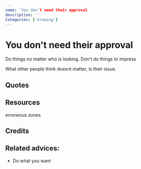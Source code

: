 ```yaml
---
name: 'You don't need their approval
description: ''
Categories: ['Growing']
---
```

# You don't need their approval

Do things no matter who is looking. Don't do things to impress

What other people think doesnt matter, is their issue.
## Quotes

## Resources
erroneous zones
## Credits

## Related advices:

- Do what you want

